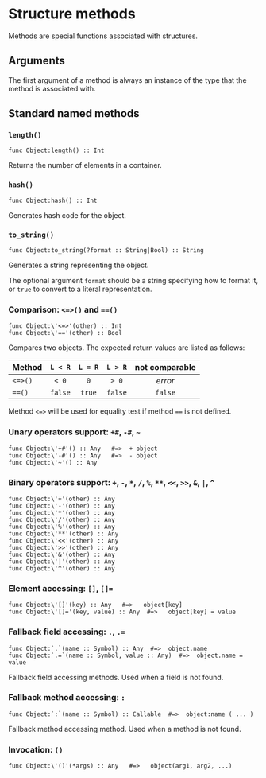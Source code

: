 # Structure methods

Methods are special functions associated with structures.

## Arguments

The first argument of a method is always an instance of the type
that the method is associated with.

## Standard named methods

### `length()`

```
func Object:length() :: Int
```

Returns the number of elements in a container.

### `hash()`

```
func Object:hash() :: Int
```

Generates hash code for the object.

### `to_string()`

```
func Object:to_string(?format :: String|Bool) :: String
```

Generates a string representing the object.

The optional argument `format` should be a string specifying how to format it,
or `true` to convert to a literal representation.

### Comparison: `<=>()` and `==()`

```
func Object:\'<=>'(other) :: Int
func Object:\'=='(other) :: Bool
```

Compares two objects. The expected return values are listed as follows:

| Method  | `L < R` | `L = R` | `L > R` | not comparable |
|---------|:-------:|:-------:|:-------:|:--------------:|
| `<=>()` |  `< 0`  |   `0`   |  `> 0`  |     *error*    |
| `==()`  | `false` | `true`  | `false` |     `false`    |

Method `<=>` will be used for equality test if method `==` is not defined.

### Unary operators support: `+#`, `-#`, `~`
```
func Object:\'+#'() :: Any   #=>  + object
func Object:\'-#'() :: Any   #=>  - object
func Object:\'~'() :: Any
```

### Binary operators support: `+`, `-`, `*`, `/`, `%`, `**`, `<<`, `>>`, `&`, `|`, `^`

```
func Object:\'+'(other) :: Any
func Object:\'-'(other) :: Any
func Object:\'*'(other) :: Any
func Object:\'/'(other) :: Any
func Object:\'%'(other) :: Any
func Object:\'**'(other) :: Any
func Object:\'<<'(other) :: Any
func Object:\'>>'(other) :: Any
func Object:\'&'(other) :: Any
func Object:\'|'(other) :: Any
func Object:\'^'(other) :: Any
```

### Element accessing: `[]`, `[]=`

```
func Object:\'[]'(key) :: Any   #=>   object[key]
func Object:\'[]='(key, value) :: Any  #=>   object[key] = value
```

### Fallback field accessing: `.`, `.=`

```
func Object:`.`(name :: Symbol) :: Any  #=>  object.name
func Object:`.=`(name :: Symbol, value :: Any)  #=>  object.name = value
```

Fallback field accessing methods. Used when a field is not found.

### Fallback method accessing: `:`

```
func Object:`:`(name :: Symbol) :: Callable  #=>  object:name ( ... )
```

Fallback method accessing method. Used when a method is not found.

### Invocation: `()`

```
func Object:\'()'(*args) :: Any   #=>   object(arg1, arg2, ...)
```
